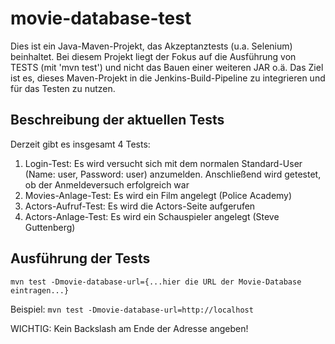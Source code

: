 # movie-database-test
Dies ist ein Java-Maven-Projekt, das Akzeptanztests (u.a. Selenium) beinhaltet. Bei diesem Projekt liegt der Fokus auf die Ausführung von TESTS (mit 'mvn test') und nicht das Bauen einer weiteren JAR o.ä. Das Ziel ist es, dieses Maven-Projekt in die Jenkins-Build-Pipeline zu integrieren und für das Testen zu nutzen.

## Beschreibung der aktuellen Tests
Derzeit gibt es insgesamt 4 Tests:<br>
1. Login-Test: Es wird versucht sich mit dem normalen Standard-User (Name: user, Password: user) anzumelden. Anschließend wird getestet, ob der Anmeldeversuch erfolgreich war<br>
2. Movies-Anlage-Test: Es wird ein Film angelegt (Police Academy)<br>
3. Actors-Aufruf-Test: Es wird die Actors-Seite aufgerufen<br>
4. Actors-Anlage-Test: Es wird ein Schauspieler angelegt (Steve Guttenberg)<br>

## Ausführung der Tests
`mvn test -Dmovie-database-url={...hier die URL der Movie-Database eintragen...}`

Beispiel: `mvn test -Dmovie-database-url=http://localhost`

WICHTIG: Kein Backslash am Ende der Adresse angeben!

